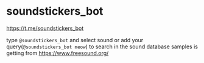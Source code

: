 # soundstickers_bot
https://t.me/soundstickers_bot

type ```@soundstickers_bot``` and select sound or add your query(```@soundstickers_bot meow```) to search in the sound database
samples is getting from https://www.freesound.org/
